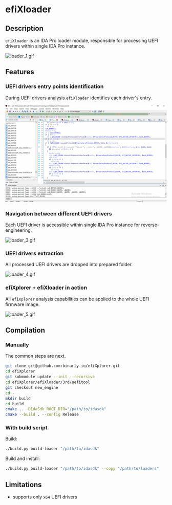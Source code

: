 # efiXloader

## Description

`efiXloader` is an IDA Pro loader module, responsible for processing UEFI drivers within single IDA Pro instance.

![loader_1.gif](pics/loader_1.gif)

## Features

### UEFI drivers entry points identification

During UEFI drivers analysis `efiXloader` identifies each driver's entry.

![loader_2.gif](pics/loader_6.gif)

### Navigation between different UEFI drivers

Each UEFI driver is accessible within single IDA Pro instance for reverse-engineering.

![loader_3.gif](pics/loader_3.gif)

### UEFI drivers extraction

All processed UEFI drivers are dropped into prepared folder.

![loader_4.gif](pics/loader_4.gif)

### efiXplorer + efiXloader in action

All `efiXplorer` analysis capabilities can be applied to the whole UEFI firmware image.

![loader_5.gif](pics/loader_5.gif)

## Compilation

### Manually

The common steps are next.

```bash
git clone git@github.com:binarly-io/efiXplorer.git
cd efiXplorer
git submodule update --init --recursive
cd efiXplorer/efiXloader/3rd/uefitool
git checkout new_engine
cd -
mkdir build
cd build
cmake .. -DIdaSdk_ROOT_DIR="/path/to/idasdk"
cmake --build . --config Release
```

### With build script

Build:

```bash
./build.py build-loader "/path/to/idasdk"
```

Build and install:

```bash
./build.py build-loader "/path/to/idasdk" --copy "/path/to/loaders"
```

## Limitations

- supports only `x64` UEFI drivers
